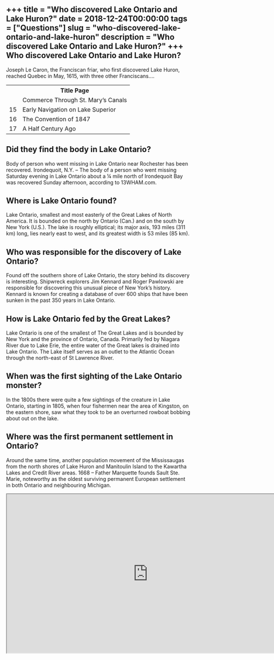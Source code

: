 +++
title = "Who discovered Lake Ontario and Lake Huron?"
date = 2018-12-24T00:00:00
tags = ["Questions"]
slug = "who-discovered-lake-ontario-and-lake-huron"
description = "Who discovered Lake Ontario and Lake Huron?"
+++
Who discovered Lake Ontario and Lake Huron?
-------------------------------------------

Joseph Le Caron, the Franciscan friar, who first discovered Lake Huron, reached Quebec in May, 1615, with three other Franciscans….

<table><tr><th></th><th>Title Page</th></tr><tr><td></td><td>Commerce Through St. Mary’s Canals</td></tr><tr><td>15</td><td>Early Navigation on Lake Superior</td></tr><tr><td>16</td><td>The Convention of 1847</td></tr><tr><td>17</td><td>A Half Century Ago</td></tr></table>

Did they find the body in Lake Ontario?
---------------------------------------

Body of person who went missing in Lake Ontario near Rochester has been recovered. Irondequoit, N.Y. – The body of a person who went missing Saturday evening in Lake Ontario about a ¼ mile north of Irondequoit Bay was recovered Sunday afternoon, according to 13WHAM.com.

Where is Lake Ontario found?
----------------------------

Lake Ontario, smallest and most easterly of the Great Lakes of North America. It is bounded on the north by Ontario (Can.) and on the south by New York (U.S.). The lake is roughly elliptical; its major axis, 193 miles (311 km) long, lies nearly east to west, and its greatest width is 53 miles (85 km).

Who was responsible for the discovery of Lake Ontario?
------------------------------------------------------

Found off the southern shore of Lake Ontario, the story behind its discovery is interesting. Shipwreck explorers Jim Kennard and Roger Pawlowski are responsible for discovering this unusual piece of New York’s history. Kennard is known for creating a database of over 600 ships that have been sunken in the past 350 years in Lake Ontario.

How is Lake Ontario fed by the Great Lakes?
-------------------------------------------

Lake Ontario is one of the smallest of The Great Lakes and is bounded by New York and the province of Ontario, Canada. Primarily fed by Niagara River due to Lake Erie, the entire water of the Great lakes is drained into Lake Ontario. The Lake itself serves as an outlet to the Atlantic Ocean through the north-east of St Lawrence River.

When was the first sighting of the Lake Ontario monster?
--------------------------------------------------------

In the 1800s there were quite a few sightings of the creature in Lake Ontario, starting in 1805, when four fishermen near the area of Kingston, on the eastern shore, saw what they took to be an overturned rowboat bobbing about out on the lake.

Where was the first permanent settlement in Ontario?
----------------------------------------------------

Around the same time, another population movement of the Mississaugas from the north shores of Lake Huron and Manitoulin Island to the Kawartha Lakes and Credit River areas. 1668 – Father Marquette founds Sault Ste. Marie, noteworthy as the oldest surviving permanent European settlement in both Ontario and neighbouring Michigan.

<iframe allow="accelerometer; autoplay; clipboard-write; encrypted-media; gyroscope; picture-in-picture" allowfullscreen="" class="__youtube_prefs__  epyt-is-override  no-lazyload" data-no-lazy="1" data-origheight="433" data-origwidth="770" data-skipgform_ajax_framebjll="" height="433" id="_ytid_76323" loading="lazy" src="https://www.youtube.com/embed/gBRcOLcEwF0?enablejsapi=1&autoplay=0&cc_load_policy=0&cc_lang_pref=&iv_load_policy=1&loop=0&modestbranding=0&rel=1&fs=1&playsinline=0&autohide=2&theme=dark&color=red&controls=1&" title="YouTube player" width="770"></iframe>
